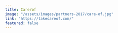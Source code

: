 ```yaml
---
title: Care/of
image: "/assets/images/partners-2017/care-of.jpg"
link: "https://takecareof.com/"
featured: false
---
```


